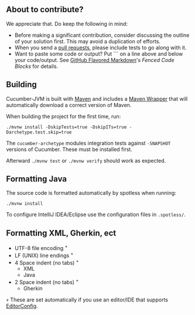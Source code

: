 ## About to contribute?

We appreciate that. Do keep the following in mind: 

* Before making a significant contribution, consider discussing the outline of 
  your solution first. This may avoid a duplication of efforts.
* When you send a [pull requests](https://help.github.com/articles/using-pull-requests), 
  please include tests to go along with it.
* Want to paste some code or output? Put \`\`\` on a line above and below your 
  code/output. See [GitHub Flavored Markdown](https://help.github.com/articles/github-flavored-markdown)'s 
  *Fenced Code Blocks* for details.

## Building

Cucumber-JVM is built with [Maven](http://maven.apache.org/) and includes a
[Maven Wrapper](https://maven.apache.org/wrapper) that will automatically
download a correct version of Maven.

When building the project for the first time, run:

```
./mvnw install -DskipTests=true -DskipITs=true -Darchetype.test.skip=true
```

The `cucumber-archetype` modules integration tests against `-SNAPSHOT` 
versions of Cucumber. These must be installed first.

Afterward `./mvnw test` or `./mvnw verify` should work as expected.

## Formatting Java

The source code is formatted automatically by spotless when running:

```
./mvnw install
```

To configure IntelliJ IDEA/Eclipse use the configuration files in `.spotless/`.

## Formatting XML, Gherkin, ect

* UTF-8 file encoding <sup>+</sup>
* LF (UNIX) line endings <sup>+</sup>
* 4 Space indent (no tabs) <sup>+</sup>
  * XML
  * Java
* 2 Space indent (no tabs) <sup>+</sup>
  * Gherkin

`+` These are set automatically if you use an editor/IDE that supports 
[EditorConfig](http://editorconfig.org/#download).


